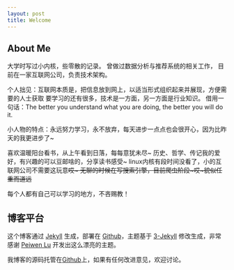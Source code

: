```yaml
---
layout: post
title: Welcome
---
```


## About Me

大学时写过小内核，些零散的记录。
曾做过数据分析与推荐系统的相关工作，
目前在一家互联网公司，负责技术架构。

个人拙见：互联网本质是，把信息放到网上，以适当形式组织起来并展现，方便需要的人士获取
要学习的还有很多，技术是一方面，另一方面是行业知识。
借用一句话：The better you understand what you are doing, the better you will do it.

小人物的特点：永远努力学习，永不放弃，每天进步一点点也会很开心，因为比昨天的我更进步了~

喜欢温暖阳台看书，从上午看到日落，每每意犹未尽~
历史、哲学、传记我的爱好，有兴趣的可以豆邮啥的，分享读书感受~
linux内核有段时间没看了，小的互联网公司不需要这玩意~~哎~
无聊的时候在写搜索引擎，目前爬虫阶段~哎~貌似任重而道远~~

每个人都有自己可以学习的地方，不吝赐教！


## 博客平台

这个博客通过 [Jekyll](http://jekyllrb.com/) 生成，部署在 [Github](https://pages.github.com)，主题基于 [3-Jekyll](https://github.com/P233/3-Jekyll) 修改生成，非常感谢 [Peiwen Lu](https://github.com/P233) 开发出这么漂亮的主题。

我博客的源码托管在[Github](https://github.com/reesun)上，如果有任何改进意见，欢迎讨论。